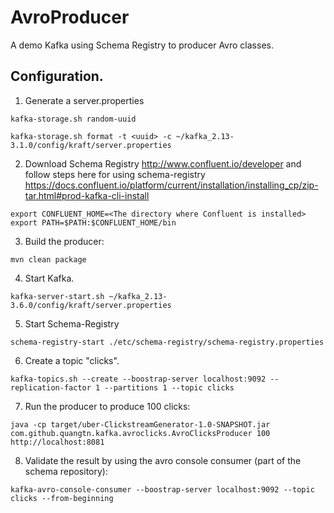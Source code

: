 # AvroProducer
A demo Kafka using Schema Registry to producer Avro classes.

## Configuration.

1. Generate a server.properties

```
kafka-storage.sh random-uuid
```

```
kafka-storage.sh format -t <uuid> -c ~/kafka_2.13-3.1.0/config/kraft/server.properties
```

2. Download Schema Registry http://www.confluent.io/developer and follow steps here for using schema-registry https://docs.confluent.io/platform/current/installation/installing_cp/zip-tar.html#prod-kafka-cli-install

```
export CONFLUENT_HOME=<The directory where Confluent is installed>
export PATH=$PATH:$CONFLUENT_HOME/bin
```

3. Build the producer:

```
mvn clean package
```

4. Start Kafka.

```
kafka-server-start.sh ~/kafka_2.13-3.6.0/config/kraft/server.properties
```

5. Start Schema-Registry

```
schema-registry-start ./etc/schema-registry/schema-registry.properties
```

6. Create a topic "clicks".

```
kafka-topics.sh --create --boostrap-server localhost:9092 --replication-factor 1 --partitions 1 --topic clicks
```

7. Run the producer to produce 100 clicks:

```
java -cp target/uber-ClickstreamGenerator-1.0-SNAPSHOT.jar com.github.quangtn.kafka.avroclicks.AvroClicksProducer 100 http://localhost:8081
```

8. Validate the result by using the avro console consumer (part of the schema repository):

```
kafka-avro-console-consumer --boostrap-server localhost:9092 --topic clicks --from-beginning
```
